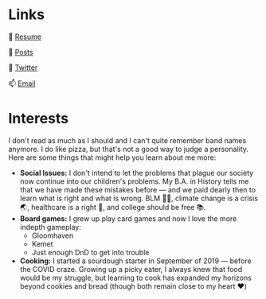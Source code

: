 # Links

💼 [Resume](https://iamwpj.com/resume/resume.html)

📝 [Posts](https://iamwpj.com/scraps)

🐥 [Twitter](https://twitter.com/iamwpj)

📫 [Email](mailto:wes@iamwpj.com)

# Interests

I don't read as much as I should and I can't quite remember band names anymore. I do like pizza, but that's not a good way to judge a personality. Here are some things that might help you learn about me more:

  - **Social Issues:** I don't intend to let the problems that plague our society now continue into our children's problems. My B.A. in History tells me that we have made these mistakes before — and we paid dearly then to learn what is right and what is wrong. BLM ✊🏿, climate change is a crisis 🌏, healthcare is a right 🏥, and college should be free 📚.
  - **Board games:** I grew up play card games and now I love the more indepth gameplay:
    * Gloomhaven
    * Kemet
    * Just enough DnD to get into trouble
  - **Cooking:** I started a sourdough starter in September of 2019 — before the COVID craze. Growing up a picky eater, I always knew that food would be my struggle, but learning to cook has expanded my horizons beyond cookies and bread (though both remain close to my heart ❤️)
